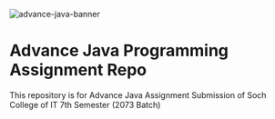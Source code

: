 ![advance-java-banner](https://qph.fs.quoracdn.net/main-qimg-3c5044ff34d80da38e8a9108ccb5de23)

# Advance Java Programming Assignment Repo
This repository is for Advance Java Assignment Submission of Soch College of IT 7th Semester (2073 Batch)
